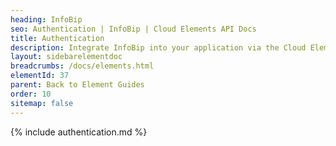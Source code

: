 ```yaml
---
heading: InfoBip
seo: Authentication | InfoBip | Cloud Elements API Docs
title: Authentication
description: Integrate InfoBip into your application via the Cloud Elements APIs.
layout: sidebarelementdoc
breadcrumbs: /docs/elements.html
elementId: 37
parent: Back to Element Guides
order: 10
sitemap: false
---
```


{% include authentication.md %}
